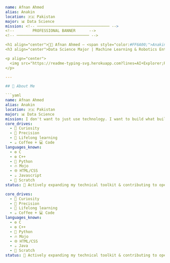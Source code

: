 

```yaml
name: Afnan Ahmed
alias: Anakin
location: 🇵🇰 Pakistan
major: 📊 Data Science
mission: <!-- ──────────────────────────────── -->
<!--        PROFESSIONAL BANNER      -->
<!-- ──────────────────────────────── -->

<h1 align="center">👨‍💻 Afnan Ahmed — <span style="color:#FF6A00;">Anakin</span></h1>
<h3 align="center">Data Science Major | Machine Learning & Robotics Enthusiast | Lifelong Learner</h3>

<p align="center">
  <img src="https://readme-typing-svg.herokuapp.com?lines=AI+Explorer;Robotics+Tinkerer;Machine+Learning+Practitioner;Based+in+Pakistan+🇵🇰;Continual+Learner+🚀&center=true&width=500&height=45&color=FF6A00&vCenter=true&size=22" />
</p>

---

## 🧬 About Me

```yaml
name: Afnan Ahmed
alias: Anakin
location: 🇵🇰 Pakistan
major: 📊 Data Science
mission: I don't want to just use technology. I want to build what builds it
core_drives:
  - 🧠 Curiosity
  - 🎯 Precision
  - 🔁 Lifelong learning
  - ☕ Coffee + 💻 Code
languages_known:
  - ⚙️ C
  - ⚙️ C++
  - 🐍 Python
  - 🔥 Mojo
  - 🌐 HTML/CSS
  - ☕ Javascript
  - 🧩 Scratch
status: 🚧 Actively expanding my technical toolkit & contributing to open source

core_drives:
  - 🧠 Curiosity
  - 🎯 Precision
  - 🔁 Lifelong learning
  - ☕ Coffee + 💻 Code
languages_known:
  - ⚙️ C
  - ⚙️ C++
  - 🐍 Python
  - 🔥 Mojo
  - 🌐 HTML/CSS
  - ☕ Java
  - 🧩 Scratch
status: 🚧 Actively expanding my technical toolkit & contributing to open source
